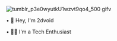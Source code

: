 ![tumblr_p3e0wyutkU1wzvt9qo4_500 gifv](https://user-images.githubusercontent.com/65068418/129467156-8aa66921-5814-46c9-a4df-8186f93b9979.gif)


<!--
**2dvoid/2dvoid** is a ✨ _special_ ✨ repository because its `README.md` (this file) appears on your GitHub profile.

Here are some ideas to get you started:

- 🔭 I’m currently working on ...
- 🌱 I’m currently learning ...
- 👯 I’m looking to collaborate on ...
- 🤔 I’m looking for help with ...
- 💬 Ask me about ...
- 📫 How to reach me: ...
- 😄 Pronouns: ...
- ⚡ Fun fact: ...
-->

• 👋 Hey, I'm 2dvoid

• 🧑‍💻 I'm a Tech Enthusiast

